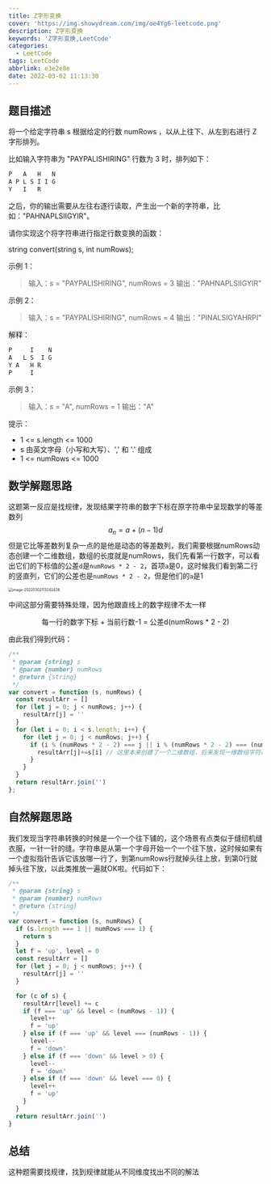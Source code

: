 ```yaml
---
title: Z字形变换
cover: 'https://img.showydream.com/img/oe4Yg6-leetcode.png'
description: Z字形变换
keywords: 'Z字形变换,LeetCode'
categories:
  - LeetCode
tags: LeetCode
abbrlink: e3e2e8e
date: 2022-03-02 11:13:30
---
```




## 题目描述

将一个给定字符串 s 根据给定的行数 numRows ，以从上往下、从左到右进行 Z 字形排列。

比如输入字符串为 "PAYPALISHIRING" 行数为 3 时，排列如下：

```bash
P   A   H   N
A P L S I I G
Y   I   R
```


之后，你的输出需要从左往右逐行读取，产生出一个新的字符串，比如："PAHNAPLSIIGYIR"。

请你实现这个将字符串进行指定行数变换的函数：

string convert(string s, int numRows);


示例 1：

> 输入：s = "PAYPALISHIRING", numRows = 3 输出："PAHNAPLSIIGYIR" 

示例 2：

> 输入：s = "PAYPALISHIRING", numRows = 4 输出："PINALSIGYAHRPI"

解释：

```bash
P     I    N
A   L S  I G
Y A   H R
P     I
```


示例 3：

> 输入：s = "A", numRows = 1 输出："A"


提示：

- 1 <= s.length <= 1000
- s 由英文字母（小写和大写）、',' 和 '.' 组成
- 1 <= numRows <= 1000

## 数学解题思路

这题第一反应是找规律，发现结果字符串的数字下标在原字符串中呈现数学的等差数列
$$
a_n=a+(n-1)d
$$
但是它比等差数列复杂一点的是他是动态的等差数列，我们需要根据numRows动态创建一个二维数组，数组的长度就是numRows，我们先看第一行数字，可以看出它们的下标值的公差`d`是`numRows * 2 - 2`，首项`a`是0，这时候我们看到第二行的竖直列，它们的公差也是`numRows * 2 - 2`，但是他们的`a`是1

<img src="https://img.showydream.com/img/9Rk2SB-image-20220302113242428.png" alt="image-20220302113242428" style="zoom:50%;" />

中间这部分需要特殊处理，因为他跟直线上的数字规律不太一样

<center>每一行的数字下标 + 当前行数-1 = 公差d(numRows * 2 - 2)</center>

由此我们得到代码：

```javascript
/**
 * @param {string} s
 * @param {number} numRows
 * @return {string}
 */
var convert = function (s, numRows) {
  const resultArr = []
  for (let j = 0; j < numRows; j++) {
    resultArr[j] = ''
  }
  for (let i = 0; i < s.length; i++) {
    for (let j = 0; j < numRows; j++) {
      if (i % (numRows * 2 - 2) === j || i % (numRows * 2 - 2) === (numRows * 2 - 2 - j)) {
        resultArr[j]+=s[i] // 这里本来创建了一个二维数组，后来发现一维数组字符串就够用了
      }
    }
  }
  return resultArr.join('')
};
```

## 自然解题思路

我们发现当字符串转换的时候是一个一个往下铺的，这个场景有点类似于缝纫机缝衣服，一针一针的缝。字符串是从第一个字母开始一个一个往下放，这时候如果有一个虚拟指针告诉它该放哪一行了，到第numRows行就掉头往上放，到第0行就掉头往下放，以此类推放一遍就OK啦。代码如下：

```javascript
/**
 * @param {string} s
 * @param {number} numRows
 * @return {string}
 */
var convert = function (s, numRows) {
  if (s.length === 1 || numRows === 1) {
    return s
  }
  let f = 'up', level = 0
  const resultArr = []
  for (let j = 0; j < numRows; j++) {
    resultArr[j] = ''
  }

  for (c of s) {
    resultArr[level] += c
    if (f === 'up' && level < (numRows - 1)) {
      level++
      f = 'up'
    } else if (f === 'up' && level === (numRows - 1)) {
      level--
      f = 'down'
    } else if (f === 'down' && level > 0) {
      level--
      f = 'down'
    } else if (f === 'down' && level === 0) {
      level++
      f = 'up'
    }
  }
  return resultArr.join('')
}
```

## 总结

这种题需要找规律，找到规律就能从不同维度找出不同的解法
